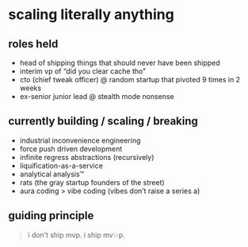 # scaling literally anything  

## roles held  
- head of shipping things that should never have been shipped  
- interim vp of “did you clear cache tho”  
- cto (chief tweak officer) @ random startup that pivoted 9 times in 2 weeks  
- ex-senior junior lead @ stealth mode nonsense  

## currently building / scaling / breaking  
- industrial inconvenience engineering  
- force push driven development  
- infinite regress abstractions (recursively)  
- liquification-as-a-service  
- analytical analysis™  
- rats (the gray startup founders of the street)  
- aura coding > vibe coding (vibes don’t raise a series a)  

## guiding principle  
> i don’t ship mvp. i ship mv💥p.  

